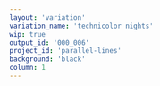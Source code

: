 ```yaml
---
layout: 'variation'
variation_name: 'technicolor nights'
wip: true
output_id: '000_006'
project_id: 'parallel-lines'
background: 'black'
column: 1
---
```

